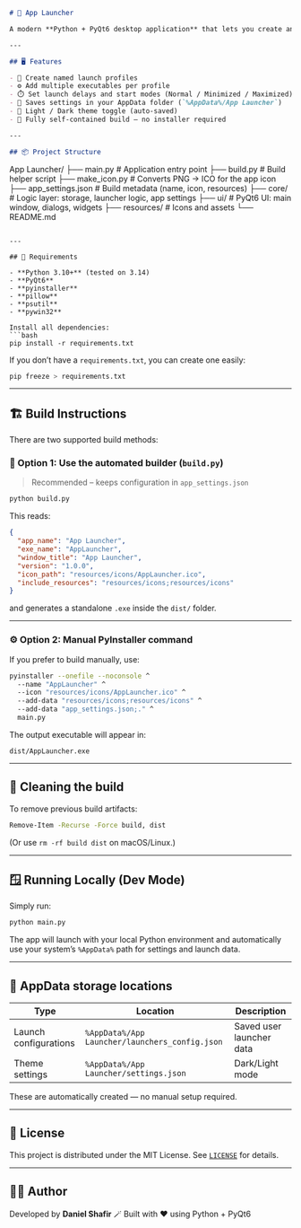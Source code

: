 ```markdown
# 🚀 App Launcher

A modern **Python + PyQt6 desktop application** that lets you create and manage custom launch profiles to open multiple programs or scripts with optional delays and start modes.

---

## 🖥️ Features

- 🧩 Create named launch profiles
- ⚙️ Add multiple executables per profile
- ⏱️ Set launch delays and start modes (Normal / Minimized / Maximized)
- 💾 Saves settings in your AppData folder (`%AppData%/App Launcher`)
- 🎨 Light / Dark theme toggle (auto-saved)
- 📁 Fully self-contained build — no installer required

---

## 📦 Project Structure
```

App Launcher/
├── main.py # Application entry point
├── build.py # Build helper script
├── make_icon.py # Converts PNG → ICO for the app icon
├── app_settings.json # Build metadata (name, icon, resources)
├── core/ # Logic layer: storage, launcher logic, app settings
├── ui/ # PyQt6 UI: main window, dialogs, widgets
├── resources/ # Icons and assets
└── README.md

````

---

## 🧰 Requirements

- **Python 3.10+** (tested on 3.14)
- **PyQt6**
- **pyinstaller**
- **pillow**
- **psutil**
- **pywin32**

Install all dependencies:
```bash
pip install -r requirements.txt
````

If you don’t have a `requirements.txt`, you can create one easily:

```bash
pip freeze > requirements.txt
```

---

## 🏗️ Build Instructions

There are two supported build methods:

### 🧱 Option 1: Use the automated builder (`build.py`)

> Recommended – keeps configuration in `app_settings.json`

```bash
python build.py
```

This reads:

```json
{
  "app_name": "App Launcher",
  "exe_name": "AppLauncher",
  "window_title": "App Launcher",
  "version": "1.0.0",
  "icon_path": "resources/icons/AppLauncher.ico",
  "include_resources": "resources/icons;resources/icons"
}
```

and generates a standalone `.exe` inside the `dist/` folder.

---

### ⚙️ Option 2: Manual PyInstaller command

If you prefer to build manually, use:

```bash
pyinstaller --onefile --noconsole ^
  --name "AppLauncher" ^
  --icon "resources/icons/AppLauncher.ico" ^
  --add-data "resources/icons;resources/icons" ^
  --add-data "app_settings.json;." ^
  main.py
```

The output executable will appear in:

```
dist/AppLauncher.exe
```

---

## 🧹 Cleaning the build

To remove previous build artifacts:

```bash
Remove-Item -Recurse -Force build, dist
```

(Or use `rm -rf build dist` on macOS/Linux.)

---

## 🪟 Running Locally (Dev Mode)

Simply run:

```bash
python main.py
```

The app will launch with your local Python environment and automatically use your system’s `%AppData%` path for settings and launch data.

---

## 📁 AppData storage locations

| Type                  | Location                                       | Description              |
| --------------------- | ---------------------------------------------- | ------------------------ |
| Launch configurations | `%AppData%/App Launcher/launchers_config.json` | Saved user launcher data |
| Theme settings        | `%AppData%/App Launcher/settings.json`         | Dark/Light mode          |

These are automatically created — no manual setup required.

---

## 🧩 License

This project is distributed under the MIT License.
See [`LICENSE`](LICENSE) for details.

---

## 👨‍💻 Author

Developed by **Daniel Shafir**
🪄 Built with ❤️ using Python + PyQt6
